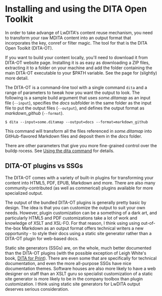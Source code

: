 # Installing and using the DITA Open Toolkit

In order to take advange of LwDITA's content reuse mechanism, you need to transform your raw MDITA content into an output format that incorporates the key, conref or filter magic. The tool for that is the DITA Open Toolkit \(DITA-OT\).

If you want to build your content locally, you'll need to download it from DITA-OT website  page. Installing it is as easy as downloading a ZIP files, extracting it to a folder on your machine and add the folder containing the main DITA-OT executable to your $PATH variable. See the  page for \(slightly\) more detail.

The DITA-OT is a command-line tool with a single command `dita` and a range of parameters to tweak how you want the output to look. The following is a sample build argument that uses *some.ditamap* as an input file \(`--input`\), specifies the *docs* subfolder in the same folder as the input file to put the output files \(`--output`\), and defines the output format as *markdown\_github* \(`--format`\).

```
$ dita --input=some.ditamap --output=docs --format=markdown_github
```

This command will transform all the files referenced in *some.ditamap* into GitHub-flavored Markdown files and deposit them in the *docs* folder.

There are other parameters that give you more fine-grained control over the buildp rocess. See [Using the dita command](https://www.dita-ot.org/dev/topics/installing-client.html) for details.

## DITA-OT plugins vs SSGs

The DITA-OT comes with a variety of built-in plugins for transforming your content into HTML5, PDF, EPUB, Markdown and more. There are also many community-contributed \(as well as commerical\) plugins available for more specialized output.

The output of the bundled DITA-OT plugins is generally pretty basic by design. The idea is that you can customize the output to suit your own needs. However, plugin customization can be a something of a dark art, and particularly HTML5 and PDF customizations take a lot of work and knowledge of XSLT and XSL-FO. For that reason, I think using using out-of-the-box Markdown as an output format offers technical writers a new opportunity - to style their docs using a static site generator rather than a DITA-OT plugin for web-based docs.

Static site generators \(SSGs\) are, on the whole, much better documented than the DITA-OT plugins \(with the possible exception of Leigh White's book, [DITA for Print](https://xmlpress.net/publications/dita/dita-for-print/)\). There are even some that are specifically for technical documentation, and even the more all-purpose SSGs have nice documentation themes. Software houses are also more likely to have a web designer on staff than an XSLT guru so specialist customization of a static site generator is more likely to be in the company toolbox than plugin customization. I think using static site generators for LwDITA output deserves serious consideration.

